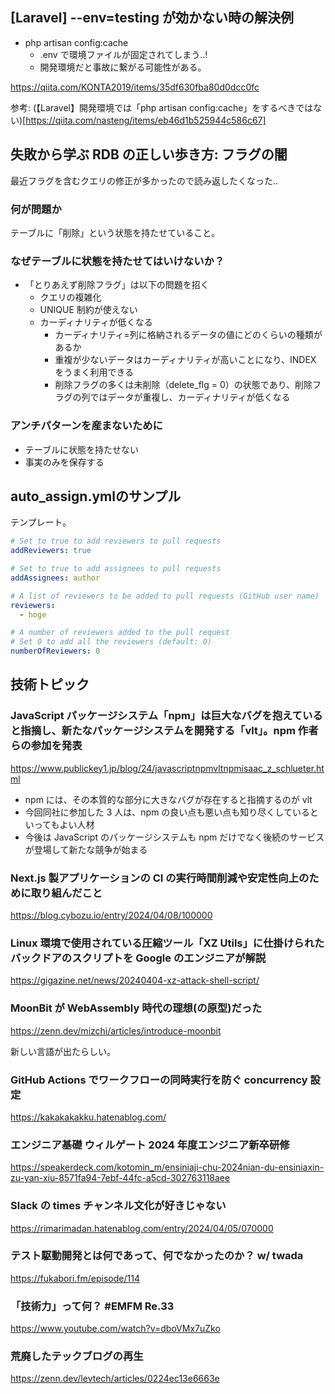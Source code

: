## [Laravel] --env=testing が効かない時の解決例

- php artisan config:cache
  - .env で環境ファイルが固定されてしまう..!
  - 開発環境だと事故に繋がる可能性がある。

https://qiita.com/KONTA2019/items/35df630fba80d0dcc0fc

参考: (【Laravel】開発環境では「php artisan config:cache」をするべきではない)[https://qiita.com/nasteng/items/eb46d1b525944c586c67]

## 失敗から学ぶ RDB の正しい歩き方: フラグの闇

最近フラグを含むクエリの修正が多かったので読み返したくなった..

### 何が問題か

テーブルに「削除」という状態を持たせていること。

### なぜテーブルに状態を持たせてはいけないか？

- 「とりあえず削除フラグ」は以下の問題を招く
  - クエリの複雑化
  - UNIQUE 制約が使えない
  - カーディナリティが低くなる
    - カーディナリティ=列に格納されるデータの値にどのくらいの種類があるか
    - 重複が少ないデータはカーディナリティが高いことになり、INDEX をうまく利用できる
    - 削除フラグの多くは未削除（delete_flg = 0）の状態であり、削除フラグの列ではデータが重複し、カーディナリティが低くなる

### アンチパターンを産まないために

- テーブルに状態を持たせない
- 事実のみを保存する

## auto_assign.ymlのサンプル

テンプレート。

```yml
# Set to true to add reviewers to pull requests
addReviewers: true

# Set to true to add assignees to pull requests
addAssignees: author

# A list of reviewers to be added to pull requests (GitHub user name)
reviewers:
  - hoge

# A number of reviewers added to the pull request
# Set 0 to add all the reviewers (default: 0)
numberOfReviewers: 0
```

## 技術トピック

### JavaScript パッケージシステム「npm」は巨大なバグを抱えていると指摘し、新たなパッケージシステムを開発する「vlt」。npm 作者らの参加を発表

https://www.publickey1.jp/blog/24/javascriptnpmvltnpmisaac_z_schlueter.html

- npm には、その本質的な部分に大きなバグが存在すると指摘するのが vlt
- 今回同社に参加した 3 人は、npm の良い点も悪い点も知り尽くしているといってもよい人材
- 今後は JavaScript のパッケージシステムも npm だけでなく後続のサービスが登場して新たな競争が始まる

### Next.js 製アプリケーションの CI の実行時間削減や安定性向上のために取り組んだこと

https://blog.cybozu.io/entry/2024/04/08/100000

### Linux 環境で使用されている圧縮ツール「XZ Utils」に仕掛けられたバックドアのスクリプトを Google のエンジニアが解説

https://gigazine.net/news/20240404-xz-attack-shell-script/

### MoonBit が WebAssembly 時代の理想(の原型)だった

https://zenn.dev/mizchi/articles/introduce-moonbit

新しい言語が出たらしい。

### GitHub Actions でワークフローの同時実行を防ぐ concurrency 設定

https://kakakakakku.hatenablog.com/

### エンジニア基礎 ウィルゲート 2024 年度エンジニア新卒研修

https://speakerdeck.com/kotomin_m/ensiniaji-chu-2024nian-du-ensiniaxin-zu-yan-xiu-8571fa94-7ebf-44fc-a5cd-302763118aee

### Slack の times チャンネル文化が好きじゃない

https://rimarimadan.hatenablog.com/entry/2024/04/05/070000

### テスト駆動開発とは何であって、何でなかったのか？ w/ twada

https://fukabori.fm/episode/114

### 「技術力」って何？ #EMFM Re.33

https://www.youtube.com/watch?v=dboVMx7uZko

### 荒廃したテックブログの再生

https://zenn.dev/levtech/articles/0224ec13e6663e
